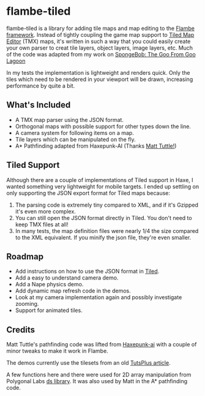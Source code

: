 flambe-tiled
============

flambe-tiled is a library for adding tile maps and map editing to the [Flambe framework](https://github.com/aduros/flambe). Instead of tightly coupling the game map support to [Tiled Map Editor](http://www.mapeditor.org) (TMX) maps,
it's written in such a way that you could easily create your own parser to creat tile layers, object layers, image layers, etc. Much of the code was
adapted from my work on [SpongeBob: The Goo From Goo Lagoon](http://spongebob.nick.com/games/spongebob-squarepants-the-goo-from-goo-lagoon.html)

In my tests the implementation is lightweight and renders quick. Only the tiles which need to be rendered in your viewport will be drawn, increasing
performance by quite a bit.

What's Included
---------------
- A TMX map parser using the JSON format.
- Orthogonal maps with possible support for other types down the line.
- A camera system for following items on a map.
- Tile layers which can be manipulated on the fly.
- A* Pathfinding adapted from Haxepunk-AI (Thanks [Matt Tuttle!](http://matttuttle.com/))

Tiled Support
-------------
Although there are a couple of implementations of Tiled support in Haxe, I wanted something very lightweight for mobile targets. I ended up settling on only
supporting the JSON export format for Tiled maps because:

1. The parsing code is extremely tiny compared to XML, and if it's Gzipped it's even more complex.
2. You can still open the JSON format directly in Tiled. You don't need to keep TMX files at all!
3. In many tests, the map definition files were nearly 1/4 the size compared to the XML equivalent. If you minify the json file, they're even smaller.

Roadmap
-------
- Add instructions on how to use the JSON format in [Tiled](http://www.mapeditor.org).
- Add a easy to understand camera demo.
- Add a Nape physics demo.
- Add dynamic map refresh code in the demos.
- Look at my camera implementation again and possibly investigate zooming.
- Support for animated tiles.

Credits
-------
Matt Tuttle's pathfinding code was lifted from [Haxepunk-ai](https://github.com/HaxePunk/ai) with a couple of minor tweaks to make it work in Flambe. 

The demos currently use the tilesets from an old [TutsPlus article](http://gamedevelopment.tutsplus.com/tutorials/introduction-to-tiled-map-editor-a-great-platform-agnostic-tool-for-making-level-maps--gamedev-2838).

A few functions here and there were used for 2D array manipulation from Polygonal Labs [ds library](https://github.com/polygonal/ds). It was also used by Matt in the A* pathfinding code.